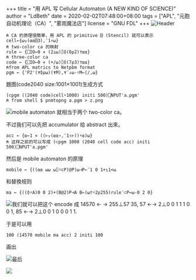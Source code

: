+++
title = "用 APL 写 Cellular Automaton (A NEW KIND OF SCIENCE)"
author = "LdBeth"
date = 2020-02-02T07:48:00+08:00
tags = ["APL", "元胞自动机理论（CA）", "雾雨魔法店"]
license = "GNU FDL"
+++
![Header](v2-aea51532371c88be451db5dbd6ca25ea_1440w.image.png)

````apl
⍝ CA 的原理很簡單，用 APL 的 primitive ⌺ (Stencil) 就可以表示
cell←{⍵⍪(⍺⍺⌺3),¯1↑⍵}
⍝ two-color ca 的映射
rule ← {⎕IO←0 ⋄ (2⊥⍵)⌷⌽(8⍴2)⊤⍺⍺}
⍝ three-color ca
code ← {⎕IO←0 ⋄ (+/⍵)⌷⌽(7⍴3)⊤⍺⍺}
⍝from APL matrics to Netpbm format
pgm ← {'P2'(⍕⌽⍴⍵)(⍕M),⍕¨↓⍵-⍨M←⌈/,⍵}
````

題图(code2040 size:1001×1001)生成方式

````apl
(⊂pgm ((2040 code)cell⍣1000) initi 500)⎕NPUT'a.pgm'
⍝ from shell $ pnmtopng a.pgm > z.png
````

![](v2-13dc8eff273d2e7c02250b3f20e788f2_b.jpg)mobile automaton 就相当于两个 two-color ca。

不过我们可以先把 accumulator 给 abstract 出來。

````apl
acc ← {⍺←1 ⋄ ((⊢⍪(⍺⍺∘,¯1↑⊢))⍣⍺)⍵}
⍝ 这样之前的可以写成 (⊂pgm 1000 (2040 cell code acc) initi 500)⎕NPUT'a.pgm'
````

然后是 mobile automaton 的原理

````apl
mobile ← {((⍺⍺ ⍵⍵ ⍵⌷⍨⊂P)@P)⍵⊣P←¯1 0 1+⍸1<⍵
````

和替換规则

````apl
ma ← {((⌽⍣A)0 0 2)+(B@2)P⊣A B←(⍵⊤⍨2⍴255)rule¨⊂P←⍵-0 2 0}
````

![](v2-1a599d7da6e88a3dcb082c04116803cd_b.jpg)我们就可以把这个 encode 成 14570 ← → 255⊥57 35, 57 ←→ 2⊥0 0 1 1 1 0 0 1, 85 ←→ 2⊥0 0 1 0 0 0 1 1.

于是可以用

````apl
100 (14570 mobile ma acc) 2 initi 100
````

画出

![](v2-cc2724161bd9a716d9b39e2029b23588_b.jpg)最后

![](v2-7cc06252b678869e89214760e560bada_b.jpg)
